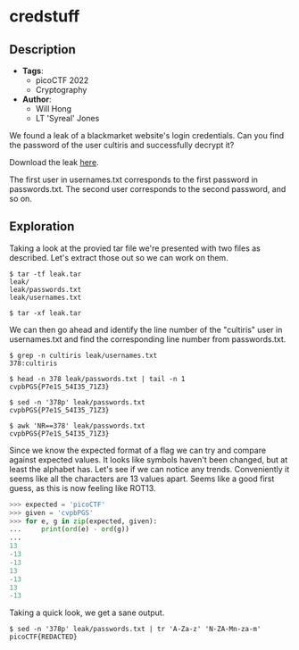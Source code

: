 # credstuff
## Description
- **Tags**:
    - picoCTF 2022
    - Cryptography
- **Author**:
    - Will Hong
    - LT 'Syreal' Jones


We found a leak of a blackmarket website's login credentials. Can you find the password of the user cultiris and successfully decrypt it?

Download the leak [here](https://artifacts.picoctf.net/c/534/leak.tar).

The first user in usernames.txt corresponds to the first password in passwords.txt. The second user corresponds to the second password, and so on.

## Exploration
Taking a look at the provied tar file we're presented with two files as described. Let's extract those out so we can work on them.
```
$ tar -tf leak.tar
leak/
leak/passwords.txt
leak/usernames.txt

$ tar -xf leak.tar
```

We can then go ahead and identify the line number of the "cultiris" user in usernames.txt and find the corresponding line number from passwords.txt.
```
$ grep -n cultiris leak/usernames.txt
378:cultiris

$ head -n 378 leak/passwords.txt | tail -n 1
cvpbPGS{P7e1S_54I35_71Z3}

$ sed -n '378p' leak/passwords.txt
cvpbPGS{P7e1S_54I35_71Z3}

$ awk 'NR==378' leak/passwords.txt
cvpbPGS{P7e1S_54I35_71Z3}
```

Since we know the expected format of a flag we can try and compare against expected values. It looks like symbols haven't been changed, but at least the alphabet has. Let's see if we can notice any trends. Conveniently it seems like all the characters are 13 values apart. Seems like a good first guess, as this is now feeling like ROT13.
```python
>>> expected = 'picoCTF'
>>> given = 'cvpbPGS'
>>> for e, g in zip(expected, given):
...     print(ord(e) - ord(g))
...
13
-13
-13
13
-13
13
-13
```

Taking a quick look, we get a sane output.
```
$ sed -n '378p' leak/passwords.txt | tr 'A-Za-z' 'N-ZA-Mn-za-m' 
picoCTF{REDACTED}
```